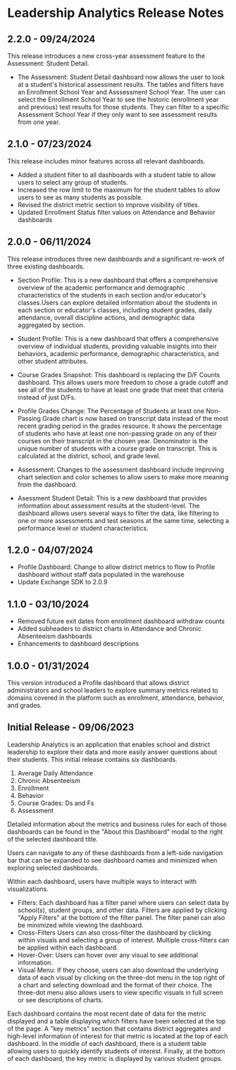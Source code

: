 
# Leadership Analytics Release Notes

## 2.2.0 - 09/24/2024

This release introduces a new cross-year assessment feature to the Assessment: Student Detail.

- The Assessment: Student Detail dashboard now allows the user to look at a student's historical assessment results. The tables and filters have an Enrollment School Year and Asssessment School Year. The user can select the Enrollment School Year to see the historic (enrollment year and previous) test results for those students. They can filter to a specific Assessment School Year if they only want to see assessment results from one year. 

## 2.1.0 - 07/23/2024

This release includes minor features across all relevant dashboards.
- Added a student filter to all dashboards with a student table to allow users to select any group of students.
- Increased the row limit to the maximum for the student tables to allow users to see as many students as possible.
- Revised the district metric section to improve visibility of titles.
- Updated Enrollment Status filter values on Attendance and Behavior dashboards
  
## 2.0.0 - 06/11/2024

This release introduces three new dashboards and a significant re-work of three existing dashboards. 

- Section Profile: This is a new dashboard that offers a comprehensive overview of the academic performance and demographic characteristics of the students in each section and/or educator's classes.Users can explore detailed information about the students in each section or educator's classes, including student grades, daily attendance, overall discipline actions, and demographic data aggregated by section.

- Student Profile: This is a new dashboard that offers a comprehensive overview of individual students, providing valuable insights into their behaviors, academic performance, demographic characteristics, and other student attributes.
  
- Course Grades Snapshot: This dashboard is replacing the D/F Counts dashboard. This allows users more freedom to chose a grade cutoff and see all of the students to have at least one grade that meet that criteria instead of just D/Fs.

- Profile Grades Change: The Percentage of Students at least one Non-Passing Grade chart is now based on transcript data instead of the most recent grading period in the grades resource. It shows the percentage of students who have at least one non-passing grade on any of their courses on their transcript in the chosen year. Denominator is the unique number of students with a course grade on transcript. This is calculated at the district, school, and grade level.
  
- Assessment: Changes to the assessment dashboard include improving chart selection and color schemes to allow users to make more meaning from the dashboard. 
  
- Asessment Student Detail: This is a new dashboard that provides information about assessment results at the student-level. The dashboard allows users several ways to filter the data, like filtering to one or more assessments and test seasons at the same time, selecting a performance level or student characteristics. 

## 1.2.0 - 04/07/2024
- Profile Dashboard: Change to allow district metrics to flow to Profile dashboard without staff data populated in the warehouse
- Update Exchange SDK to 2.0.9

## 1.1.0 - 03/10/2024

- Removed future exit dates from enrollment dashboard withdraw counts
- Added subheaders to district charts in Attendance and Chronic Absenteeism dashboards
- Enhancements to dashboard descriptions

## 1.0.0 - 01/31/2024

This version introduced a Profile dashboard that allows district administrators and school leaders to explore summary metrics related to domains covered in the platform such as enrollment, attendance, behavior, and grades. 

##  Initial Release - 09/06/2023 

Leadership Analytics is an application that enables school and district leadership to explore their data and more easily answer questions about their students. This initial release contains six dashboards.

1. Average Daily Attendance
2. Chronic Absenteeism
3. Enrollment
4. Behavior
5. Course Grades: Ds and Fs
6. Assessment

Detailed information about the metrics and business rules for each of those dashboards can be found in the "About this Dashboard" modal to the right of the selected dashboard title.

Users can navigate to any of these dashboards from a left-side navigation bar that can be expanded to see dashboard names and minimized when exploring selected dashboards.

Within each dashboard, users have multiple ways to interact with visualizations.
* Filters: Each dashboard has a filter panel where users can select data by school(s), student groups, and other data. Filters are applied by clicking "Apply Filters" at the bottom of the filter panel. The filter panel can also be minimized while viewing the dashboard.
* Cross-Filters Users can also cross-filter the dashboard by clicking within visuals and selecting a group of interest. Multiple cross-filters can be applied within each dashboard.
* Hover-Over: Users can hover over any visual to see additional information.
* Visual Menu: If they choose, users can also download the underlying data of each visual by clicking on the three-dot menu in the top right of a chart and selecting download and the format of their choice. The three-dot menu also allows users to view specific visuals in full screen or see descriptions of charts.

Each dashboard contains the most recent date of data for the metric displayed and a table displaying which filters have been selected at the top of the page. A "key metrics" section that contains district aggregates and high-level information of interest for that metric is located at the top of each dashboard. In the middle of each dashboard, there is a student table allowing users to quickly identify students of interest. Finally, at the bottom of each dashboard, the key metric is displayed by various student groups.
